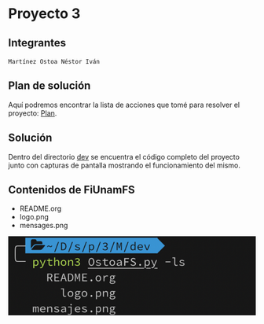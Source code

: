 # Proyecto 3

## Integrantes

```
Martínez Ostoa Néstor Iván 
```

## Plan de solución

Aquí podremos encontrar la lista de acciones que tomé para resolver el proyecto: [Plan](https://github.com/nestorivanmo/sistop-2020-1/blob/proyecto3/proyectos/3/MartinezNestor/plan.md). 

## Solución

Dentro del directorio [dev](https://github.com/nestorivanmo/sistop-2020-1/tree/proyecto3/proyectos/3/MartinezNestor/dev) se encuentra el código completo del proyecto junto con capturas de pantalla mostrando el funcionamiento del mismo. 

## Contenidos de FiUnamFS

* README.org 
* logo.png
* mensages.png

![icon](images/file_content.png)

